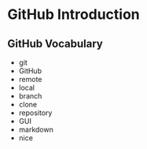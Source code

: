 # GitHub Introduction

## GitHub Vocabulary
- git
- GitHub
- remote
- local
- branch
- clone
- repository
- GUI
- markdown
- nice
